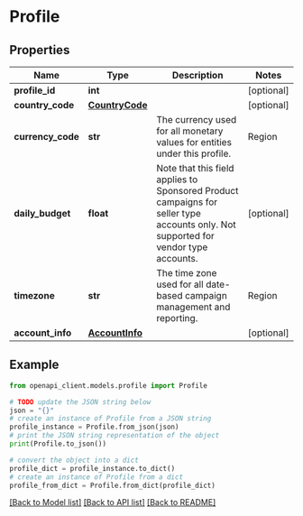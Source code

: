 # Profile


## Properties

Name | Type | Description | Notes
------------ | ------------- | ------------- | -------------
**profile_id** | **int** |  | [optional] 
**country_code** | [**CountryCode**](CountryCode.md) |  | [optional] 
**currency_code** | **str** | The currency used for all monetary values for entities under this profile. |Region|&#x60;countryCode&#x60;|Country Name|&#x60;currencyCode&#x60;| |-----|------|------|------| |NA|BR|Brazil|BRL| |NA|CA|Canada|CAD| |NA|MX|Mexico|MXN| |NA|US|United States|USD| |EU|AE|United Arab Emirates|AED| |EU|BE|Belgium|EUR| |EU|DE|Germany|EUR| |EU|EG|Egypt|EGP| |EU|ES|Spain|EUR| |EU|FR|France|EUR| |EU|IN|India|INR| |EU|IT|Italy|EUR| |EU|NL|The Netherlands|EUR| |EU|PL|Poland|PLN| |EU|SA|Saudi Arabia|SAR| |EU|SE|Sweden|SEK| |EU|TR|Turkey|TRY| |EU|UK|United Kingdom|GBP| |EU|ZA| South Africa | ZAR| |FE|AU|Australia|AUD| |FE|JP|Japan|JPY| |FE|SG|Singapore|SGD| | [optional] [readonly] 
**daily_budget** | **float** | Note that this field applies to Sponsored Product campaigns for seller type accounts only. Not supported for vendor type accounts. | [optional] 
**timezone** | **str** | The time zone used for all date-based campaign management and reporting. |Region|&#x60;countryCode&#x60;|Country Name|&#x60;timezone&#x60;| |------|-----|-----|------| |NA|BR|Brazil|America/Sao_Paulo| |NA|CA|Canada|America/Los_Angeles| |NA|MX|Mexico|America/Los_Angeles| |NA|US|United States|America/Los_Angeles| |EU|AE|United Arab Emirates|Asia/Dubai| |EU|BE|Belgium|Europe/Brussels| |EU|DE|Germany|Europe/Paris| |EU|EG|Egypt|Africa/Cairo| |EU|ES|Spain|Europe/Paris| |EU|FR|France|Europe/Paris| |EU|IN|India|Asia/Kolkata| |EU|IT|Italy|Europe/Paris| |EU|NL|The Netherlands|Europe/Amsterdam| |EU|PL|Poland|Europe/Warsaw| |EU|SA|Saudi Arabia|Asia/Riyadh| |EU|SE|Sweden|Europe/Stockholm| |EU|TR|Turkey|Europe/Istanbul| |EU|UK|United Kingdom|Europe/London| |EU|ZA| South Africa | Africa/Johannesburg | |FE|AU|Australia|Australia/Sydney| |FE|JP|Japan|Asia/Tokyo| |FE|SG|Singapore|Asia/Singapore| | [optional] [readonly] 
**account_info** | [**AccountInfo**](AccountInfo.md) |  | [optional] 

## Example

```python
from openapi_client.models.profile import Profile

# TODO update the JSON string below
json = "{}"
# create an instance of Profile from a JSON string
profile_instance = Profile.from_json(json)
# print the JSON string representation of the object
print(Profile.to_json())

# convert the object into a dict
profile_dict = profile_instance.to_dict()
# create an instance of Profile from a dict
profile_from_dict = Profile.from_dict(profile_dict)
```
[[Back to Model list]](../README.md#documentation-for-models) [[Back to API list]](../README.md#documentation-for-api-endpoints) [[Back to README]](../README.md)



